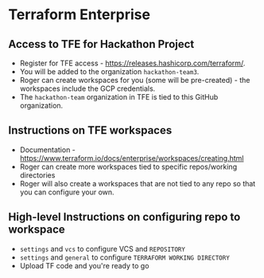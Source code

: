 # Terraform Enterprise

## Access to TFE for Hackathon Project

* Register for TFE access - https://releases.hashicorp.com/terraform/. 
* You will be added to the organization `hackathon-team3`.
* Roger can create workspaces for you (some will be pre-created) - the workspaces include the GCP credentials.
* The `hackathon-team` organization in TFE is tied to this GitHub organization.

## Instructions on TFE workspaces 

* Documentation - https://www.terraform.io/docs/enterprise/workspaces/creating.html
* Roger can create more workspaces tied to specific repos/working directories
* Roger will also create a workspaces that are not tied to any repo so that you can configure your own.

## High-level Instructions on configuring repo to workspace

* `settings` and `vcs` to configure VCS and `REPOSITORY`
* `settings` and `general` to configure `TERRAFORM WORKING DIRECTORY`
* Upload TF code and you're ready to go



